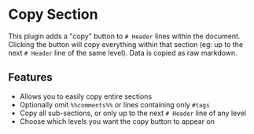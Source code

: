 # Copy Section

This plugin adds a "copy" button to `# Header` lines within the document. Clicking the button will copy everything
within that section (eg: up to the next `# Header` line of the same level). Data is copied as raw markdown.

## Features

- Allows you to easily copy entire sections
- Optionally omit `%%comments%%` or lines containing only `#tags`
- Copy all sub-sections, or only up to the next `# Header` line of any level
- Choose which levels you want the copy button to appear on
